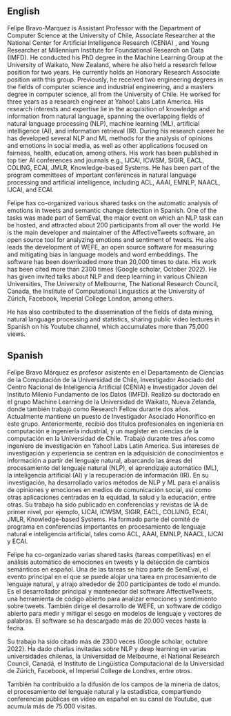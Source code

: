 ## English
Felipe Bravo-Marquez is  Assistant Professor with the Department of Computer Science at the University of Chile, Associate Researcher at the National Center for Artificial Intelligence Research (CENIA) , and Young Researcher at Millennium Institute for Foundational Research on Data (IMFD). He conducted his PhD degree in the Machine Learning Group at the University of Waikato, New Zealand, where he also held a research fellow position for two years. He currently holds an Honorary Research Associate position with this group. Previously, he received two engineering degrees in the fields of computer science and industrial engineering, and a masters degree in computer science, all from the University of Chile. He worked for three years as a research engineer at Yahoo! Labs Latin America. His research interests and expertise lie in the acquisition of knowledge and information from natural language, spanning the overlapping fields of natural language processing (NLP), machine learning (ML), artificial intelligence (AI), and information retrieval (IR). During his research career he has developed several NLP and ML methods for the analysis of opinions and emotions in social media, as well as other applications focused on fairness, health, education, among others. His work has been published in top tier AI conferences and journals e.g., IJCAI, ICWSM, SIGIR, EACL, COLING, ECAI, JMLR, Knowledge-based Systems. He has been part of the program committees of important conferences in natural language processing and artificial intelligence, including ACL, AAAI, EMNLP, NAACL, IJCAI, and ECAI.

Felipe has co-organized various shared tasks on the automatic analysis of emotions in tweets and semantic change detection in Spanish. One of the tasks was made part of SemEval, the major event on which an NLP task can be hosted, and attracted about 200 participants from all over the world. He is the main developer and maintainer of the AffectiveTweets software, an open source tool for analyzing emotions and sentiment of tweets. He also leads the development of WEFE, an open source software for measuring and mitigating bias in language models and word embeddings. The software has been downloaded more than 20,000 times to date. His work has been cited more than 2300  times (Google scholar, October 2022). He has given invited talks about NLP and deep learning in various Chilean Universities, The University of Melbourne, The National Research Council, Canada,  the Institute of Computational Linguistics at the University of Zürich, Facebook,  Imperial College London, among others.

He has also contributed to the dissemination of the fields of data mining, natural language processing and statistics, sharing public video lectures in Spanish on his Youtube channel, which accumulates more than 75,000 views. 

## Spanish 

Felipe Bravo Márquez es profesor asistente en el Departamento de Ciencias de la Computación de la Universidad de Chile, Investigador Asociado del Centro Nacional de Inteligencia Artificial (CENIA)  e Investigador Joven del Instituto Milenio Fundamento de los Datos (IMFD). Realizó su doctorado en el grupo  Machine Learning de la Universidad de Waikato, Nueva Zelanda, donde también trabajó como Research Fellow durante dos años. Actualmente mantiene un puesto de Investigador Asociado Honorífico en este grupo. Anteriormente, recibió dos títulos profesionales en ingeniería en computación  e ingeniería industrial, y un magíster en ciencias de la computación en la Universidad de Chile. Trabajó durante tres años como ingeniero de investigación en Yahoo! Labs Latin America.  Sus intereses de investigación y experiencia se centran en la adquisición de conocimientos e información a partir del lenguaje natural, abarcando las áreas del procesamiento del lenguaje natural (NLP), el aprendizaje automático (ML), la inteligencia artificial (AI) y la recuperación de información (IR). En su investigación, ha desarrollado varios métodos de NLP y ML para el análisis de opiniones y emociones en medios de comunicación social, así como otras aplicaciones centradas en la equidad, la salud y la educación, entre otras. Su trabajo ha sido publicado en conferencias y revistas de IA de primer nivel, por ejemplo, IJCAI, ICWSM, SIGIR, EACL, COLIJNG, ECAI, JMLR, Knowledge-based Systems.  Ha formado parte del comité de programa en conferencias importantes en procesamiento de lenguaje natural e inteligencia artificial, tales como ACL, AAAI, EMNLP, NAACL, IJCAI y ECAI.

Felipe ha co-organizado varias shared tasks (tareas competitivas) en el análisis automático de emociones en tweets y la detección de cambios semánticos en español. Una de las tareas se hizo parte de SemEval, el evento principal en el que se puede alojar una tarea en procesamiento de lenguaje natural, y atrajo alrededor de 200 participantes de todo el mundo. Es el desarrollador principal y mantenedor del software AffectiveTweets, una herramienta de código abierto para analizar emociones y sentimiento sobre tweets. También dirige el desarrollo de WEFE, un software de código abierto para medir y mitigar el sesgo en modelos de lenguaje y vectores de palabras. El software se ha descargado más de 20.000 veces hasta la fecha.

Su trabajo ha sido citado más de 2300 veces (Google scholar, octubre 2022). Ha dado charlas invitadas sobre NLP y deep learning en varias universidades chilenas, la Universidad de Melbourne, el National Research Council, Canadá, el Instituto de Lingüística Computacional de la Universidad de Zürich, Facebook, el Imperial College de Londres, entre otros.

También ha contribuido a la difusión de los campos de la minería de datos, el procesamiento del lenguaje natural y la estadística, compartiendo conferencias públicas en vídeo en español en su canal de Youtube, que acumula más de 75.000 visitas. 


